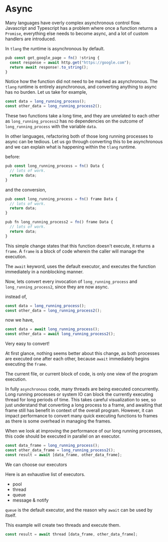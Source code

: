 # Async

Many languages have overly complex asynchronous control flow. Javascript and Typescript has a problem where once a function returns a `Promise`, everything else needs to become async, and a lot of custom handlers are introduced.

In `tlang` the runtime is asynchronous by default.

```ts
pub const get_google_page = fn() !string {
  const response = await http.get("https://google.com");
  return await response!.to_string();
}
```

Notice how the function did not need to be marked as asynchronous. The `tlang` runtime is entirely asynchronous, and converting anything to async has no burden. Let us take for example,

```ts
const data = long_running_process();
const other_data = long_running_process2();
```

These two functions take a long time, and they are unrelated to each other as `long_running_process2` has no dependencies on the outcome of `long_running_process` with the variable `data`.

In other languages, refactoring both of those long running processes to async can be tedious. Let us go through converting this to be asynchronous and we can explain what is happening within the `tlang` runtime.

before:
```ts
pub const long_running_process = fn() Data {
  // lots of work.
  return data;
}
```

and the conversion,
```ts
pub const long_running_process = fn() frame Data {
  // lots of work.
  return data;
}

pub fn long_running_process2 = fn() frame Data {
  // lots of work.
  return data;
}
```

This simple change states that this function doesn't execute, it returns a `frame`. A `frame` is a block of code wherein the caller will manage the execution.

The `await` keyword, uses the default executor, and executes the function immediately in a nonblocking manner.

Now, lets convert every invocation of `long_running_process` and `long_running_process2`, since they are now async.

instead of,
```ts
const data = long_running_process();
const other_data = long_running_process2();
```

now we have,
```ts
const data = await long_running_process();
const other_data = await long_running_process2();
```
Very easy to convert!

At first glance, nothing seems better about this change, as both processes are executed one after each other, because `await` immediately begins executing the `frame`.

The current file, or current block of code, is only one view of the program execution.

In fully `asynchronous` code, many threads are being executed concurrently. Long running processes or system IO can block the currently executing thread for long periods of time. This takes careful visualization to see, so just understand that converting a long process to a frame, and awaiting that frame still has benefit in context of the overall program. However, it can impact performance to convert many quick executing functions to frames as there is some overhead in managing the frames.

When we look at improving the performance of our long running processes, this code should be executed in parallel on an executor.

```ts
const data_frame = long_running_process();
const other_data_frame = long_running_process2();
const result = await [data_frame, other_data_frame];
```

We can choose our executors

 Here is an exhaustive list of executors.

- pool
- thread
- queue
- message & notify

`queue` is the default executor, and the reason why `await` can be used by itself.

This example will create two threads and execute them.

```ts
const result = await thread [data_frame, other_data_frame];
```


